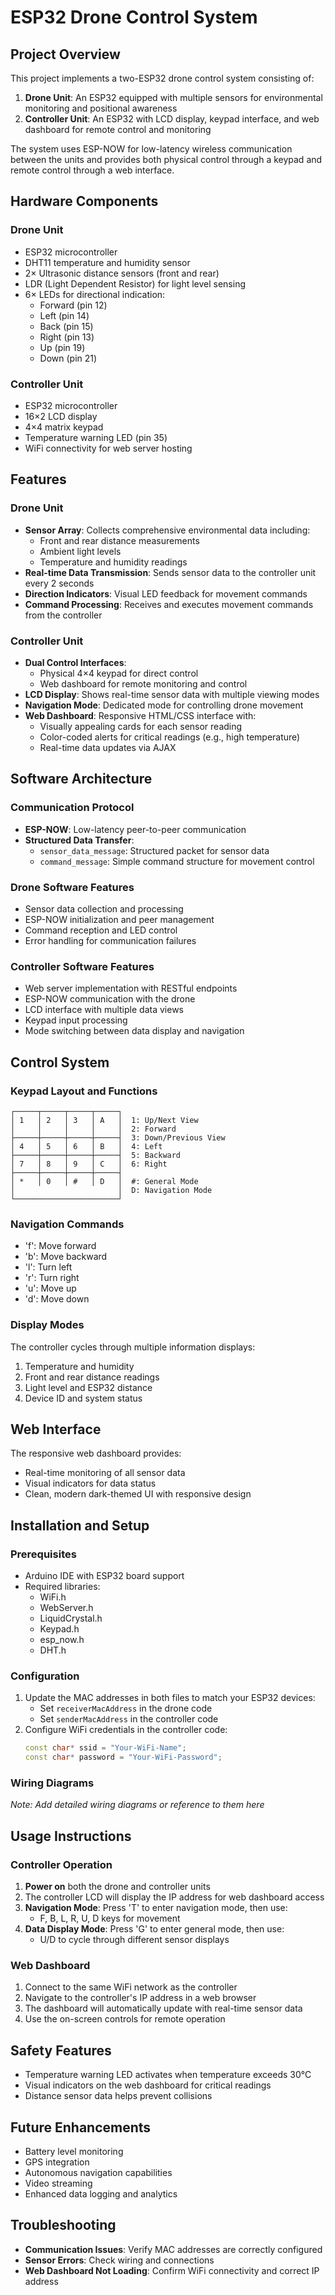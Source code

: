 # ESP32 Drone Control System

## Project Overview
This project implements a two-ESP32 drone control system consisting of:
1. **Drone Unit**: An ESP32 equipped with multiple sensors for environmental monitoring and positional awareness
2. **Controller Unit**: An ESP32 with LCD display, keypad interface, and web dashboard for remote control and monitoring

The system uses ESP-NOW for low-latency wireless communication between the units and provides both physical control through a keypad and remote control through a web interface.

## Hardware Components

### Drone Unit
- ESP32 microcontroller
- DHT11 temperature and humidity sensor
- 2× Ultrasonic distance sensors (front and rear)
- LDR (Light Dependent Resistor) for light level sensing
- 6× LEDs for directional indication:
  - Forward (pin 12)
  - Left (pin 14)
  - Back (pin 15)
  - Right (pin 13)
  - Up (pin 19)
  - Down (pin 21)

### Controller Unit
- ESP32 microcontroller
- 16×2 LCD display
- 4×4 matrix keypad
- Temperature warning LED (pin 35)
- WiFi connectivity for web server hosting

## Features

### Drone Unit
- **Sensor Array**: Collects comprehensive environmental data including:
  - Front and rear distance measurements
  - Ambient light levels
  - Temperature and humidity readings
- **Real-time Data Transmission**: Sends sensor data to the controller unit every 2 seconds
- **Direction Indicators**: Visual LED feedback for movement commands
- **Command Processing**: Receives and executes movement commands from the controller

### Controller Unit
- **Dual Control Interfaces**:
  - Physical 4×4 keypad for direct control
  - Web dashboard for remote monitoring and control
- **LCD Display**: Shows real-time sensor data with multiple viewing modes
- **Navigation Mode**: Dedicated mode for controlling drone movement
- **Web Dashboard**: Responsive HTML/CSS interface with:
  - Visually appealing cards for each sensor reading
  - Color-coded alerts for critical readings (e.g., high temperature)
  - Real-time data updates via AJAX

## Software Architecture

### Communication Protocol
- **ESP-NOW**: Low-latency peer-to-peer communication
- **Structured Data Transfer**:
  - `sensor_data_message`: Structured packet for sensor data
  - `command_message`: Simple command structure for movement control

### Drone Software Features
- Sensor data collection and processing
- ESP-NOW initialization and peer management
- Command reception and LED control
- Error handling for communication failures

### Controller Software Features
- Web server implementation with RESTful endpoints
- ESP-NOW communication with the drone
- LCD interface with multiple data views
- Keypad input processing
- Mode switching between data display and navigation

## Control System

### Keypad Layout and Functions
```
┌─────┬─────┬─────┬─────┐
│ 1   │ 2   │ 3   │ A   │  1: Up/Next View
│     │     │     │     │  2: Forward
├─────┼─────┼─────┼─────┤  3: Down/Previous View
│ 4   │ 5   │ 6   │ B   │  4: Left
├─────┼─────┼─────┼─────┤  5: Backward
│ 7   │ 8   │ 9   │ C   │  6: Right
├─────┼─────┼─────┼─────┤
│ *   │ 0   │ #   │ D   │  #: General Mode
│                       │  D: Navigation Mode
└───────────────────────┘
```

### Navigation Commands
- 'f': Move forward
- 'b': Move backward
- 'l': Turn left
- 'r': Turn right
- 'u': Move up
- 'd': Move down

### Display Modes
The controller cycles through multiple information displays:
1. Temperature and humidity
2. Front and rear distance readings
3. Light level and ESP32 distance
4. Device ID and system status

## Web Interface
The responsive web dashboard provides:
- Real-time monitoring of all sensor data
- Visual indicators for data status
- Clean, modern dark-themed UI with responsive design

## Installation and Setup

### Prerequisites
- Arduino IDE with ESP32 board support
- Required libraries:
  - WiFi.h
  - WebServer.h
  - LiquidCrystal.h
  - Keypad.h
  - esp_now.h
  - DHT.h

### Configuration
1. Update the MAC addresses in both files to match your ESP32 devices:
   - Set `receiverMacAddress` in the drone code
   - Set `senderMacAddress` in the controller code
2. Configure WiFi credentials in the controller code:
   ```cpp
   const char* ssid = "Your-WiFi-Name";
   const char* password = "Your-WiFi-Password";
   ```

### Wiring Diagrams
*Note: Add detailed wiring diagrams or reference to them here*

## Usage Instructions

### Controller Operation
1. **Power on** both the drone and controller units
2. The controller LCD will display the IP address for web dashboard access
3. **Navigation Mode**: Press 'T' to enter navigation mode, then use:
   - F, B, L, R, U, D keys for movement
4. **Data Display Mode**: Press 'G' to enter general mode, then use:
   - U/D to cycle through different sensor displays

### Web Dashboard
1. Connect to the same WiFi network as the controller
2. Navigate to the controller's IP address in a web browser
3. The dashboard will automatically update with real-time sensor data
4. Use the on-screen controls for remote operation

## Safety Features
- Temperature warning LED activates when temperature exceeds 30°C
- Visual indicators on the web dashboard for critical readings
- Distance sensor data helps prevent collisions

## Future Enhancements
- Battery level monitoring
- GPS integration
- Autonomous navigation capabilities
- Video streaming
- Enhanced data logging and analytics

## Troubleshooting
- **Communication Issues**: Verify MAC addresses are correctly configured
- **Sensor Errors**: Check wiring and connections
- **Web Dashboard Not Loading**: Confirm WiFi connectivity and correct IP address
